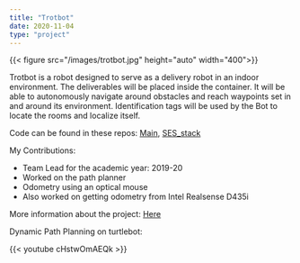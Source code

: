 ```yaml
---
title: "Trotbot"
date: 2020-11-04
type: "project"
---
```


{{< figure src="/images/trotbot.jpg" height="auto" width="400">}}

Trotbot is a robot designed to serve as a delivery robot in an indoor environment.
The deliverables will be placed inside the container. It will be able to autonomously navigate around obstacles and reach
waypoints set in and around its environment.
Identification tags will be used by the Bot to locate the rooms and localize itself.

Code can be found in these repos: [Main](https://github.com/ERC-BPGC/Trotbot),
[SES_stack](https://github.com/MihirDharmadhikari/ses_nav_stack)


My Contributions:
- Team Lead for the academic year: 2019-20
- Worked on the path planner
- Odometry using an optical mouse
- Also worked on getting odometry from Intel Realsense D435i

More information about the project: [Here](https://www.facebook.com/SandboxBPGC/posts/2620447454841534)   

Dynamic Path Planning on turtlebot:   

{{< youtube cHstwOmAEQk >}}
